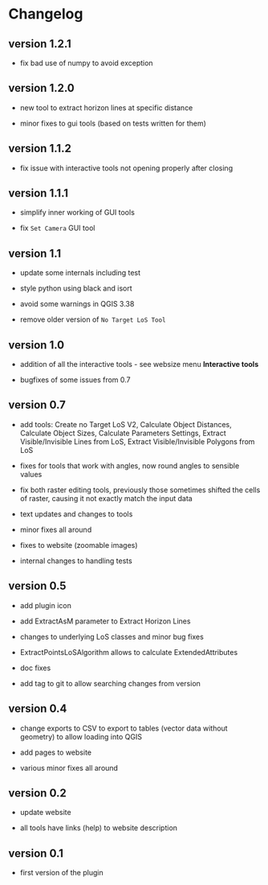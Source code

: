# Changelog

## version 1.2.1

- fix bad use of numpy to avoid exception

## version 1.2.0

- new tool to extract horizon lines at specific distance

- minor fixes to gui tools (based on tests written for them)

## version 1.1.2

- fix issue with interactive tools not opening properly after closing

## version 1.1.1

- simplify inner working of GUI tools

- fix `Set Camera` GUI tool

## version 1.1 

- update some internals including test

- style python using black and isort

- avoid some warnings in QGIS 3.38

- remove older version of `No Target LoS Tool`

## version 1.0

- addition of all the interactive tools - see websize menu **Interactive tools**

- bugfixes of some issues from 0.7

## version 0.7

- add tools: Create no Target LoS V2, Calculate Object Distances, Calculate Object Sizes, Calculate Parameters Settings, Extract Visible/Invisible Lines from LoS, Extract Visible/Invisible Polygons from LoS

- fixes for tools that work with angles, now round angles to sensible values

- fix both raster editing tools, previously those sometimes shifted the cells of raster, causing it not exactly match the input data

- text updates and changes to tools

- minor fixes all around

- fixes to website (zoomable images)

- internal changes to handling tests  

## version 0.5

- add plugin icon

- add ExtractAsM parameter to Extract Horizon Lines

- changes to underlying LoS classes and minor bug fixes

- ExtractPointsLoSAlgorithm allows to calculate ExtendedAttributes

- doc fixes

- add tag to git to allow searching changes from version

## version 0.4

- change exports to CSV to export to tables (vector data without geometry) to allow loading into QGIS

- add pages to website

- various minor fixes all around

## version 0.2

- update website

- all tools have links (help) to website description

## version 0.1

- first version of the plugin